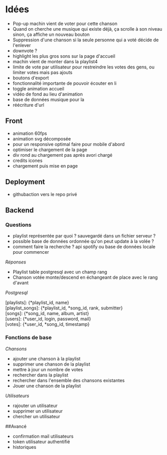 # Idées

- Pop-up machin vient de voter pour cette chanson
- Quand on cherche une musique qui existe déjà, ça scrolle à son niveau sinon, ça affiche un nouveau bouton
- Suppression d'une chanson si la seule personne qui a voté décide de l'enlever
- downvote ?
- highlight les plus gros sons sur la page d'accueil
- machin vient de monter dans la playlist4
- limite de vote par utilisateur pour restreindre les votes des gens, ou limiter votes mais pas ajouts
- boutons d'export
- fonctionnalité importante de pouvoir écouter en li
- toggle animation accueil
- vidéo de fond au lieu d'animation
- base de données musique pour la <recherche>
- réécriture d'url

## Front
- animation 60fps
- animation svg décomposée
- pour un responsive optimal faire pour mobile d'abord
- optimiser le chargement de la page
- div rond au chargement pas après avori chargé
- credits icones
- chargement puis mise en page

## Deployment
- githubaction vers le repo privé

## Backend
### Questions
- playlist représentée par quoi ? sauvegardé dans un fichier serveur ?
- possible base de données ordonnée qu'on peut update à la volée ?
- comment faire la recherche ? api spotify ou base de données locale pour commencer

*Réponses*
- Playlist table postgresql avec un champ rang
- Chanson votée monte/descend en échangeant de place avec le rang d'avant

*Postgresql*

[playlists]: {*playlist_id, name} \
[playlist_songs]: {*playlist_id, *song_id, rank, submitter} \
[songs]: {*song_id, name, album, artist} \
[users]: {*user_id, login, password, mail} \
[votes]: {*user_id, *song_id, timestamp}

### Fonctions de base
*Chansons*
- ajouter une chanson à la playlist
- supprimer une chanson de la playlist
- mettre à jour un nombre de votes
- rechercher dans la playlist
- rechercher dans l'ensemble des chansons existantes
- Jouer une chanson de la playlist

*Utilisateurs*
- rajouter un utilisateur
- supprimer un utilisateur
- chercher un utilisateur

##Avancé
- confirmation mail utilisateurs
- token utilisateur authentifié
- historiques